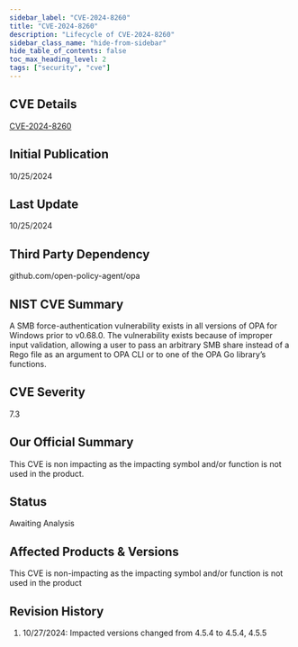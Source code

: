 ```yaml
---
sidebar_label: "CVE-2024-8260"
title: "CVE-2024-8260"
description: "Lifecycle of CVE-2024-8260"
sidebar_class_name: "hide-from-sidebar"
hide_table_of_contents: false
toc_max_heading_level: 2
tags: ["security", "cve"]
---
```


## CVE Details

[CVE-2024-8260](https://nvd.nist.gov/vuln/detail/CVE-2024-8260)

## Initial Publication

10/25/2024

## Last Update

10/25/2024

## Third Party Dependency 

github.com/open-policy-agent/opa


## NIST CVE Summary

A SMB force-authentication vulnerability exists in all versions of OPA for Windows prior to v0.68.0. The vulnerability exists because of improper input validation, allowing a user to pass an arbitrary SMB share instead of a Rego file as an argument to OPA CLI or to one of the OPA Go library’s functions.

## CVE Severity

7.3

## Our Official Summary

This CVE is non impacting as the impacting symbol and/or function is not used in the product.

## Status

Awaiting Analysis

## Affected Products & Versions

This CVE is non-impacting as the impacting symbol and/or function is not used in the product


## Revision History

1. 10/27/2024: Impacted versions changed from 4.5.4 to 4.5.4, 4.5.5




